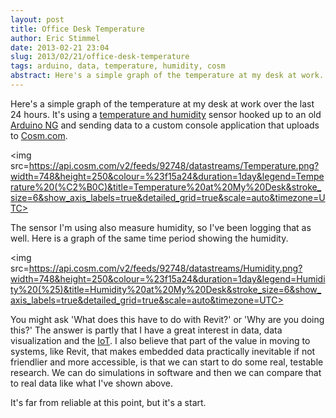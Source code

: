 ```yaml
---
layout: post
title: Office Desk Temperature  
author: Eric Stimmel  
date: 2013-02-21 23:04  
slug: 2013/02/21/office-desk-temperature  
tags: arduino, data, temperature, humidity, cosm  
abstract: Here's a simple graph of the temperature at my desk at work.  
---
```


Here's a simple graph of the temperature at my desk at work over the last 24 hours. It's using a [temperature and humidity][1] sensor hooked up to an old [Arduino NG][2] and sending data to a custom console application that uploads to [Cosm.com][3].

<img src=https://api.cosm.com/v2/feeds/92748/datastreams/Temperature.png?width=748&height=250&colour=%23f15a24&duration=1day&legend=Temperature%20(%C2%B0C)&title=Temperature%20at%20My%20Desk&stroke_size=6&show_axis_labels=true&detailed_grid=true&scale=auto&timezone=UTC>

The sensor I'm using also measure humidity, so I've been logging that as well. Here is a graph of the same time period showing the humidity.

<img src=https://api.cosm.com/v2/feeds/92748/datastreams/Humidity.png?width=748&height=250&colour=%23f15a24&duration=1day&legend=Humidity%20(%25)&title=Humidity%20at%20My%20Desk&stroke_size=6&show_axis_labels=true&detailed_grid=true&scale=auto&timezone=UTC>

You might ask 'What does this have to do with Revit?' or 'Why are you doing this?' The answer is partly that I have a great interest in data, data visualization and the [IoT][4]. I also believe that part of the value in moving to systems, like Revit, that makes embedded data practically inevitable if not friendlier and more accessible, is that we can start to do some real, testable research. We can do simulations in software and then we can compare that to real data like what I've shown above.

It's far from reliable at this point, but it's a start.

[1]: https://www.sparkfun.com/products/8257  
[2]: http://arduino.cc/en/main/boards  
[3]: https://cosm.com/feeds/92748  
[4]: http://en.wikipedia.org/wiki/Internet_of_Things